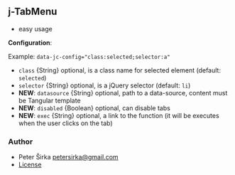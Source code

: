 ## j-TabMenu

- easy usage

__Configuration__:

Example: `data-jc-config="class:selected;selector:a"`

- `class` {String} optional, is a class name for selected element (default: `selected`)
- `selector` {String} optional, is a jQuery selector (default: `li`)
- __NEW__: `datasource` {String} optional, path to a data-source, content must be Tangular template
- __NEW__: `disabled` {Boolean} optional, can disable tabs
- __NEW__: `exec` {String} optional, a link to the function (it will be executes when the user clicks on the tab)

### Author

- Peter Širka <petersirka@gmail.com>
- [License](https://www.totaljs.com/licenses/)